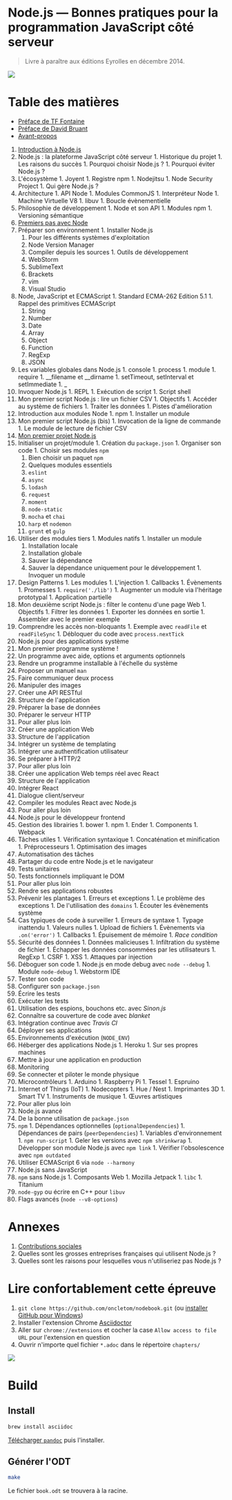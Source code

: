 # Node.js — Bonnes pratiques pour la programmation JavaScript côté serveur

> Livre à paraître aux éditions Eyrolles en décembre 2014.

![](cover.png?raw=1)

# Table des matières

- [Préface de TF Fontaine](chapters/00-foreword-en.adoc)
- [Préface de David Bruant](chapters/00-foreword-fr.adoc)
- [Avant-propos](chapters/00-preamble.adoc)

1. [Introduction à Node.js](chapters/01-introduction.adoc)
  1. Node.js : la plateforme JavaScript côté serveur
    1. Historique du projet
    1. Les raisons du succès
    1. Pourquoi choisir Node.js ?
    1. Pourquoi éviter Node.js ?
  1. L'écosystème
    1. Joyent
    1. Registre npm
    1. Nodejitsu
    1. Node Security Project
    1. Qui gère Node.js ?
  1. Architecture
    1. API Node
    1. Modules CommonJS
    1. Interpréteur Node
    1. Machine Virtuelle V8
    1. libuv
    1. Boucle évènementielle
  1. Philosophie de développement
    1. Node et son API
    1. Modules npm
    1. Versioning sémantique
1. [Premiers pas avec Node](chapters/02-first-steps.adoc)
  1. Préparer son environnement
    1. Installer Node.js
      1. Pour les différents systèmes d'exploitation
      1. Node Version Manager
      1. Compiler depuis les sources
    1. Outils de développement
      1. WebStorm
      1. SublimeText
      1. Brackets
      1. vim
      1. Visual Studio
  1. Node, JavaScript et ECMAScript
    1. Standard ECMA-262 Edition 5.1
    1. Rappel des primitives ECMAScript
      1. String
      1. Number
      1. Date
      1. Array
      1. Object
      1. Function
      1. RegExp
      1. JSON
  1. Les variables globales dans Node.js
    1. console
    1. process
    1. module
    1. require
    1. __filename et __dirname
    1. setTimeout, setInterval et setImmediate
    1. _
  1. Invoquer Node.js
    1. REPL
    1. Exécution de script
    1. Script shell
  1. Mon premier script Node.js : lire un fichier CSV
    1. Objectifs
    1. Accéder au système de fichiers 
    1. Traiter les données
    1. Pistes d'amélioration
  1. Introduction aux modules Node
    1. npm
    1. Installer un module
  1. Mon premier script Node.js (bis)
    1. Invocation de la ligne de commande
    1. Le module de lecture de fichier CSV
1. [Mon premier projet Node.js](chapters/03-first-project.adoc)
  1. Initialiser un projet/module
    1. Création du `package.json`
    1. Organiser son code
    1. Choisir ses modules `npm`
      1. Bien choisir un paquet `npm`
      1. Quelques modules essentiels
        1. `eslint`
        1. `async`
        1. `lodash`
        1. `request`
        1. `moment`
        1. `node-static`
        1. `mocha` et `chai`
        1. `harp` et `nodemon`
        1. `grunt` et `gulp`
  1. Utiliser des modules tiers
    1. Modules natifs
    1. Installer un module
      1. Installation locale
      1. Installation globale
      1. Sauver la dépendance
      1. Sauver la dépendance uniquement pour le développement
    1. Invoquer un module
  1. Design Patterns
    1. Les modules
    1. L'injection
    1. Callbacks
    1. Évènements
    1. Promesses
    1. `require('./lib')`
    1. Augmenter un module via l'héritage prototypal
    1. Application partielle
  1. Mon deuxième script Node.js : filter le contenu d'une page Web
    1. Objectifs
    1. Filtrer les données
    1. Exporter les données en sortie
    1. Assembler avec le premier exemple
  1. Comprendre les accès non-bloquants
    1. Exemple avec `readFile` et `readFileSync`
    1. Débloquer du code avec `process.nextTick`
1. Node.js pour des applications système
  1. Mon premier programme système !
  1. Un programme avec aide, options et arguments optionnels
  1. Rendre un programme installable à l'échelle du système
  1. Proposer un manuel `man`
  1. Faire communiquer deux process
  1. Manipuler des images
1. Créer une API RESTful
  1. Structure de l'application
  1. Préparer la base de données
  1. Préparer le serveur HTTP
  1. Pour aller plus loin
1. Créer une application Web
  1. Structure de l'application
  1. Intégrer un système de templating
  1. Intégrer une authentification utilisateur
  1. Se préparer à HTTP/2
  1. Pour aller plus loin
1. Créer une application Web temps réel avec React
  1. Structure de l'application
  1. Intégrer React
  1. Dialogue client/serveur
  1. Compiler les modules React avec Node.js
  1. Pour aller plus loin
1. Node.js pour le développeur frontend
  1. Gestion des librairies
    1. bower
    1. npm
    1. Ender
    1. Components
    1. Webpack
  1. Tâches utiles
    1. Vérification syntaxique
    1. Concaténation et minification
    1. Préprocesseurs
    1. Optimisation des images
  1. Automatisation des tâches
  1. Partager du code entre Node.js et le navigateur
  1. Tests unitaires
  1. Tests fonctionnels impliquant le DOM
  1. Pour aller plus loin
1. Rendre ses applications robustes
  1. Prévenir les plantages
    1. Erreurs et exceptions
    1. Le problème des exceptions
    1. De l'utilisation des `domains`
    1. Écouter les évènements système
  1. Cas typiques de code à surveiller
    1. Erreurs de syntaxe
    1. Typage inattendu
    1. Valeurs nulles
    1. Upload de fichiers
    1. Évènements via `.on('error')`
    1. Callbacks
    1. Épuisement de mémoire
    1. _Race condition_
  1. Sécurité des données
    1. Données malicieuses
    1. Infiltration du système de fichier
    1. Échapper les données consommées par les utilisateurs
    1. RegExp
    1. CSRF
    1. XSS
    1. Attaques par injection
  1. Déboguer son code
    1. Node.js en mode debug avec `node --debug`
    1. Module `node-debug`
    1. Webstorm IDE
1. Tester son code
  1. Configurer son `package.json`
  1. Écrire les tests
  1. Exécuter les tests
  1. Utilisation des espions, bouchons etc. avec _Sinon.js_
  1. Connaître sa couverture de code avec _blanket_
  1. Intégration continue avec _Travis CI_
1. Déployer ses applications
  1. Environnements d'exécution (`NODE_ENV`)
  1. Héberger des applications Node.js
    1. Heroku
    1. Sur ses propres machines
  1. Mettre à jour une application en production
  1. Monitoring 
1. Se connecter et piloter le monde physique
  1. Microcontrôleurs
    1. Arduino
    1. Raspberry Pi
    1. Tessel
    1. Espruino
  1. Internet of Things (IoT)
    1. Nodecopters
    1. Hue / Nest
    1. Imprimantes 3D
    1. Smart TV
    1. Instruments de musique
    1. Œuvres artistiques
  1. Pour aller plus loin
1. Node.js avancé
  1. De la bonne utilisation de `package.json`
  1. `npm`
    1. Dépendances optionnelles (`optionalDependencies`)
    1. Dépendances de pairs (`peerDependencies`)
    1. Variables d'environnement
    1. `npm run-script`
    1. Geler les versions avec `npm shrinkwrap`
    1. Développer son module Node.js avec `npm link`
    1. Vérifier l'obsolescence avec `npm outdated` 
  1. Utiliser ECMAScript 6 via `node --harmony`
  1. Node.js sans JavaScript
  1. `npm` sans Node.js
    1. Composants Web
    1. Mozilla Jetpack
    1. `libc`
    1. Titanium
  1. `node-gyp` ou écrire en C++ pour `libuv`
  1. Flags avancés (`node --v8-options`)

# Annexes

1. [Contributions sociales](chapters/AX-social-contributions.adoc)
  1. Quelles sont les grosses entreprises françaises qui utilisent Node.js ?
  1. Quelles sont les raisons pour lesquelles vous n'utiliseriez pas Node.js ?



# Lire confortablement cette épreuve

1. `git clone https://github.com/oncletom/nodebook.git` (ou [installer GitHub pour Windows](http://windows.github.com/))
1. Installer l'extension Chrome [Asciidoctor](https://chrome.google.com/webstore/detail/asciidoctorjs-live-previe/iaalpfgpbocpdfblpnhhgllgbdbchmia)
1. Aller sur `chrome://extensions` et cocher la case `Allow access to file URL` pour l'extension en question
1. Ouvrir n'importe quel fichier `*.adoc` dans le répertoire `chapters/`

![](preview-live.png)

# Build

## Install

```bash
brew install asciidoc
```

[Télécharger `pandoc`](https://code.google.com/p/pandoc/downloads/list) puis l'installer.

## Générer l'ODT

```bash
make
```

Le fichier `book.odt` se trouvera à la racine.


